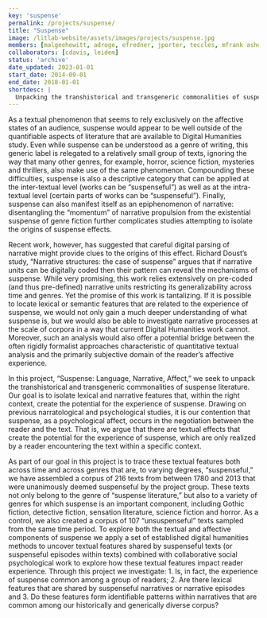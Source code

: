 ```yaml
---
key: 'suspense'
permalink: /projects/suspense/
title: "Suspense"
image: /litlab-website/assets/images/projects/suspense.jpg
members: [malgeehewitt, adroge, efredner, jporter, teccles, mfrank ashephard, osobchuk, hwalser]
collaborators: [cdavis, leidem]
status: 'archive'
date_updated: 2023-01-01
start_date: 2014-09-01
end_date: 2018-01-01
shortdesc: |
  Unpacking the transhistorical and transgeneric commonalities of suspense literature
---
```


As a textual phenomenon that seems to rely exclusively on the affective states of an audience, suspense would appear to be well outside of the quantifiable aspects of literature that are available to Digital Humanities study. Even while suspense can be understood as a genre of writing, this generic label is relegated to a relatively small group of texts, ignoring the way that many other genres, for example, horror, science fiction, mysteries and thrillers, also make use of the same phenomenon. Compounding these difficulties, suspense is also a descriptive category that can be applied at the inter-textual level (works can be “suspenseful”) as well as at the intra-textual level (certain parts of works can be “suspenseful”). Finally, suspense can also manifest itself as an epiphenomenon of narrative: disentangling the “momentum” of narrative propulsion from the existential suspense of genre fiction further complicates studies attempting to isolate the origins of suspense effects.

Recent work, however, has suggested that careful digital parsing of narrative might provide clues to the origins of this effect. Richard Doust’s study, “Narrative structures: the case of suspense” argues that if narrative units can be digitally coded then their pattern can reveal the mechanisms of suspense. While very promising, this work relies extensively on pre-coded (and thus pre-defined) narrative units restricting its generalizability across time and genres. Yet the promise of this work is tantalizing. If it is possible to locate lexical or semantic features that are related to the experience of suspense, we would not only gain a much deeper understanding of what suspense is, but we would also be able to investigate narrative processes at the scale of corpora in a way that current Digital Humanities work cannot. Moreover, such an analysis would also offer a potential bridge between the often rigidly formalist approaches characteristic of quantitative textual analysis and the primarily subjective domain of the reader’s affective experience.

In this project, “Suspense: Language, Narrative, Affect,” we seek to unpack the transhistorical and transgeneric commonalities of suspense literature. Our goal is to isolate lexical and narrative features that, within the right context, create the potential for the experience of suspense. Drawing on previous narratological and psychological studies, it is our contention that suspense, as a psychological affect, occurs in the negotiation between the reader and the text. That is, we argue that there are textual effects that create the potential for the experience of suspense, which are only realized by a reader encountering the text within a specific context.

As part of our goal in this project is to trace these textual features both across time and across genres that are, to varying degrees, “suspenseful,” we have assembled a corpus of 216 texts from between 1780 and 2013 that were unanimously deemed suspenseful by the project group. These texts not only belong to the genre of “suspense literature,” but also to a variety of genres for which suspense is an important component, including Gothic fiction, detective fiction, sensation literature, science fiction and horror. As a control, we also created a corpus of 107 “unsuspenseful” texts sampled from the same time period. To explore both the textual and affective components of suspense we apply a set of established digital humanities methods to uncover textual features shared by suspenseful texts (or suspenseful episodes within texts) combined with collaborative social psychological work to explore how these textual features impact reader experience. Through this project we investigate: 1. Is, in fact, the experience of suspense common among a group of readers; 2. Are there lexical features that are shared by suspenseful narratives or narrative episodes and 3. Do these features form identifiable patterns within narratives that are common among our historically and generically diverse corpus? 